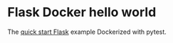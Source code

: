 # Flask Docker hello world

The [quick start Flask](https://flask.palletsprojects.com/en/1.1.x/quickstart/) example Dockerized with pytest.